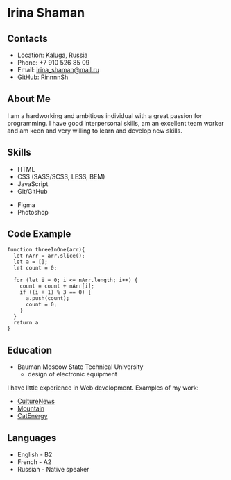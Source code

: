 # Irina Shaman


## Contacts

+ Location: Kaluga, Russia
+ Phone: +7 910 526 85 09
+ Email: irina_shaman@mail.ru
+ GitHub: RinnnnSh

## About Me


I am a hardworking and ambitious individual with a great passion for programming.
I have good interpersonal skills, am an excellent team worker and am keen and very willing to learn and develop new skills.

## Skills
* HTML
* CSS (SASS/SCSS, LESS, BEM)
* JavaScript
* Git/GitHub
- Figma
- Photoshop

## Code Example
```
function threeInOne(arr){
  let nArr = arr.slice();
  let a = [];
  let count = 0;

  for (let i = 0; i <= nArr.length; i++) {
    count = count + nArr[i];
    if ((i + 1) % 3 == 0) {
      a.push(count);
      count = 0;
    }
  }
  return a
}
```

## Education
- Bauman Moscow State Technical University
    - design of electronic equipment


I have little experience in Web development.
Examples of my work:
- [CultureNews](https://RinnnnSh.github.io/CultureNews/)
- [Mountain](https://RinnnnSh.github.io/Mountain1/)
- [CatEnergy](https://RinnnnSh.github.io/CatEnergy/)

## Languages
* English - B2
* French - A2
* Russian - Native speaker
